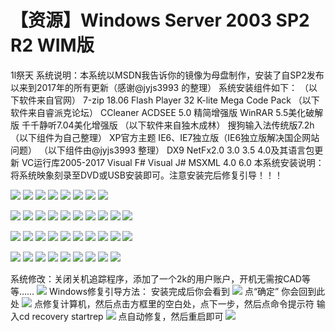 # 【资源】Windows Server 2003 SP2 R2 WIM版

1l祭天 系统说明：本系统以MSDN我告诉你的镜像为母盘制作，安装了自SP2发布以来到2017年的所有更新（感谢@jyjs3993 的整理） 系统安装组件如下： （以下软件来自官网） 7-zip 18.06 Flash Player 32 K-lite Mega Code Pack （以下软件来自睿派克论坛） CCleaner ACDSEE 5.0 精简增强版 WinRAR 5.5美化破解版 千千静听7.04美化增强版 （以下软件来自独木成林） 搜狗输入法传统版7.2h （以下组件为自己整理） XP官方主题 IE6、IE7独立版（IE6独立版解决国企网站问题） （以下组件由@jyjs3993 整理） DX9 NetFx2.0 3.0 3.5 4.0及其语言包更新 VC运行库2005-2017 Visual F\# Visual J\# MSXML 4.0 6.0 本系统安装说明：将系统映象刻录至DVD或USB安装即可。注意安装完后修复引导！！！

![](https://wvbarchive.s3-ap-northeast-1.amazonaws.com/6024055263/7a738e51352ac65c8e4c5ca7f6f2b21191138a8a.jpg) ![](https://wvbarchive.s3-ap-northeast-1.amazonaws.com/6024055263/a9a4522bc65c1038cc37f416bf119313b27e898a.jpg) ![](https://wvbarchive.s3-ap-northeast-1.amazonaws.com/6024055263/75dea15d103853435b86bdf59e13b07ec880888a.jpg) ![](https://wvbarchive.s3-ap-northeast-1.amazonaws.com/6024055263/86a877395343fbf213659cf7bd7eca8067388f8a.jpg) ![](https://wvbarchive.s3-ap-northeast-1.amazonaws.com/6024055263/50cc3442fbf2b2113167bf9ac78065380ed78e8a.jpg) ![](https://wvbarchive.s3-ap-northeast-1.amazonaws.com/6024055263/13b79cf3b2119313130ac56468380cd793238d8a.jpg) ![](https://wvbarchive.s3-ap-northeast-1.amazonaws.com/6024055263/bb06d5109313b07e6ef46adc01d7912395dd8c8a.jpg) ![](https://wvbarchive.s3-ap-northeast-1.amazonaws.com/6024055263/f2e5f412b07eca80c04c03339c2397dda344838a.jpg)

![](https://wvbarchive.s3-ap-northeast-1.amazonaws.com/6024055263/f20f24176d224f4a566f56c704f790529a22d161.jpg) ![](https://wvbarchive.s3-ap-northeast-1.amazonaws.com/6024055263/03e20a234f4a20a431e819139d529822700ed061.jpg) ![](https://wvbarchive.s3-ap-northeast-1.amazonaws.com/6024055263/2dd6284b20a44623713c80b69522720e0ef3d761.jpg) ![](https://wvbarchive.s3-ap-northeast-1.amazonaws.com/6024055263/0fbe47a5462309f7e99988c67f0e0cf3d5cad661.jpg) ![](https://wvbarchive.s3-ap-northeast-1.amazonaws.com/6024055263/6050212209f79052e2e962ea01f3d7ca79cbd561.jpg) ![](https://wvbarchive.s3-ap-northeast-1.amazonaws.com/6024055263/06d76ef69052982209c51c17daca7bcb0846d461.jpg) ![](https://wvbarchive.s3-ap-northeast-1.amazonaws.com/6024055263/4903f7539822720e7038c72e76cb0a46f01fab61.jpg) ![](https://wvbarchive.s3-ap-northeast-1.amazonaws.com/6024055263/d0a6ff23720e0cf3aa016b2f0746f21fbc09aa61.jpg) ![](https://wvbarchive.s3-ap-northeast-1.amazonaws.com/6024055263/d8d6150f0cf3d7ca05001aa2ff1fbe096963a961.jpg) ![](https://wvbarchive.s3-ap-northeast-1.amazonaws.com/6024055263/32fa6bf2d7ca7bcb758de2fbb3096b63f424a861.jpg)

![](https://wvbarchive.s3-ap-northeast-1.amazonaws.com/6024055263/e71ba91a9d16fdfa6412e23ab98f8c5496ee7bd9.jpg) ![](https://wvbarchive.s3-ap-northeast-1.amazonaws.com/6024055263/8eeffa17fdfaaf513f9da56b815494eef21f7ad9.jpg) ![](https://wvbarchive.s3-ap-northeast-1.amazonaws.com/6024055263/dde29afbaf51f3de79cc9db099eef01f382979d9.jpg) ![](https://wvbarchive.s3-ap-northeast-1.amazonaws.com/6024055263/bd0ec850f3deb48f4217850afd1f3a292ff578d9.jpg) ![](https://wvbarchive.s3-ap-northeast-1.amazonaws.com/6024055263/efa594dfb48f8c545bade1fb37292df5e2fe7fd9.jpg) ![](https://wvbarchive.s3-ap-northeast-1.amazonaws.com/6024055263/b32ad38e8c5494ee205c2bcd20f5e0fe9b257ed9.jpg) ![](https://wvbarchive.s3-ap-northeast-1.amazonaws.com/6024055263/f47beb5594eef01feb6a3c11edfe9925be317dd9.jpg) ![](https://wvbarchive.s3-ap-northeast-1.amazonaws.com/6024055263/cca0f3eff01f3a29ffb6f11a9425bc315e607cd9.jpg) ![](https://wvbarchive.s3-ap-northeast-1.amazonaws.com/6024055263/d41a971e3a292df533bd88c1b1315c6036a873d9.jpg) ![](https://wvbarchive.s3-ap-northeast-1.amazonaws.com/6024055263/b0eb5d282df5e0fe4d66add5516034a85cdf72d9.jpg)

![](https://wvbarchive.s3-ap-northeast-1.amazonaws.com/6024055263/1976d5b6d0a20cf49ce1da0b7b094b36aeaf99e2.jpg) ![](https://wvbarchive.s3-ap-northeast-1.amazonaws.com/6024055263/f243b7a30cf431ad65a367ed4636acaf2cdd98e2.jpg) ![](https://wvbarchive.s3-ap-northeast-1.amazonaws.com/6024055263/90566bf531adcbefd9455ad2a1af2edda1cc9fe2.jpg) ![](https://wvbarchive.s3-ap-northeast-1.amazonaws.com/6024055263/4c0056accbef7609fb7abd4b23dda3cc7ed99ee2.jpg) ![](https://wvbarchive.s3-ap-northeast-1.amazonaws.com/6024055263/7159acee76094b361de33f39aecc7cd98f109de2.jpg) ![](https://wvbarchive.s3-ap-northeast-1.amazonaws.com/6024055263/8b1b11084b36acaf9c91b22871d98d1003e99ce2.jpg) ![](https://wvbarchive.s3-ap-northeast-1.amazonaws.com/6024055263/36fd2c37acaf2edd10806d3d801001e93b0193e2.jpg) ![](https://wvbarchive.s3-ap-northeast-1.amazonaws.com/6024055263/0bc2cbae2edda3ccc8959cf40ce93901233f92e2.jpg) ![](https://wvbarchive.s3-ap-northeast-1.amazonaws.com/6024055263/ec5b49dca3cc7cd9385c100d3401213fba0e91e2.jpg)

系统修改：关闭关机追踪程序，添加了一个2k的用户账户，开机无需按CAD等等…… ![](https://wvbarchive.s3-ap-northeast-1.amazonaws.com/6024055263/b0eb5d282df5e0fe4de7add5516034a85cdf7258.jpg) Windows修复引导方法： 安装完成后你会看到 ![](https://wvbarchive.s3-ap-northeast-1.amazonaws.com/6024055263/edbfb61273f082027285b0eb46fbfbeda9641bc7.jpg) 点“确定” 你会回到此处 ![](https://wvbarchive.s3-ap-northeast-1.amazonaws.com/6024055263/91e714f182025aaf8d255f1ff6edab64014f1ac7.jpg) 点修复计算机，然后点击方框里的空白处，点下一步，然后点命令提示符 输入cd recovery startrep ![](https://wvbarchive.s3-ap-northeast-1.amazonaws.com/6024055263/3304e5035aafa40f61d1ef09a664034f7af019c7.jpg) 点自动修复，然后重启即可 ![](https://wvbarchive.s3-ap-northeast-1.amazonaws.com/6024055263/c2f63daea40f4bfbd0c7bf800e4f78f0f53618c7.jpg)

